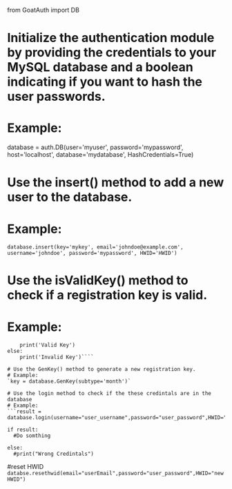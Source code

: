 from GoatAuth import DB

# Initialize the authentication module by providing the credentials to your MySQL database and a boolean indicating if you want to hash the user passwords.
# Example:
database = auth.DB(user='myuser', password='mypassword', host='localhost', database='mydatabase', HashCredentials=True)

# Use the insert() method to add a new user to the database.
# Example:
`database.insert(key='mykey', email='johndoe@example.com', username='johndoe', password='mypassword', HWID='HWID')`

# Use the isValidKey() method to check if a registration key is valid.
# Example:
```if database.isValidKey(key='mykey'):
    print('Valid Key')
else:
    print('Invalid Key')````

# Use the GenKey() method to generate a new registration key.
# Example:
`key = database.GenKey(subtype='month')`

# Use the login method to check if the these credintals are in the database 
# Example:
```result = database.login(username="user_username",password="user_password",HWID="user_HWID")

if result:
  #Do somthing

else:
  #print("Wrong Credintals")
```
 #reset HWID
`databse.resethwid(email="userEmail",password="user_password",HWID="newHWID")`
 



